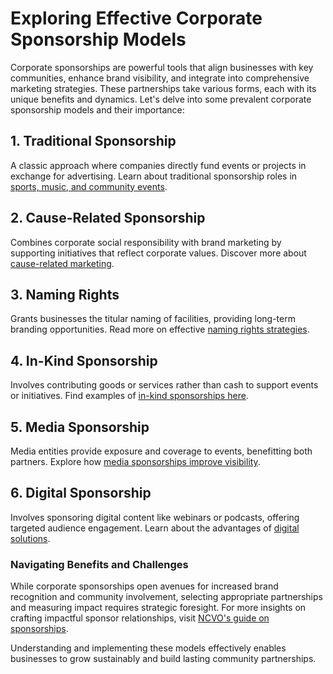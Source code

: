 # Exploring Effective Corporate Sponsorship Models

Corporate sponsorships are powerful tools that align businesses with key communities, enhance brand visibility, and integrate into comprehensive marketing strategies. These partnerships take various forms, each with its unique benefits and dynamics. Let's delve into some prevalent corporate sponsorship models and their importance:

## 1. Traditional Sponsorship
A classic approach where companies directly fund events or projects in exchange for advertising. Learn about traditional sponsorship roles in [sports, music, and community events](https://en.wikipedia.org/wiki/Sponsorship#Sports_sponsorship).

## 2. Cause-Related Sponsorship
Combines corporate social responsibility with brand marketing by supporting initiatives that reflect corporate values. Discover more about [cause-related marketing](https://www.businessnewsdaily.com/5500-cause-related-marketing.html).

## 3. Naming Rights
Grants businesses the titular naming of facilities, providing long-term branding opportunities. Read more on effective [naming rights strategies](https://www.researchgate.net/publication/242199918_The_Role_of_Naming_Rights_in_Sponsorship).

## 4. In-Kind Sponsorship
Involves contributing goods or services rather than cash to support events or initiatives. Find examples of [in-kind sponsorships here](https://thebalance.com/sponsorship-definition-2947678).

## 5. Media Sponsorship
Media entities provide exposure and coverage to events, benefitting both partners. Explore how [media sponsorships improve visibility](https://publicrelationssydney.com.au/sponsorship-and-media-opportunities-in-2021/).

## 6. Digital Sponsorship
Involves sponsoring digital content like webinars or podcasts, offering targeted audience engagement. Learn about the advantages of [digital solutions](https://digitalmarketinginstitute.com/blog/types-of-digital-sponsorship-influence).

### Navigating Benefits and Challenges
While corporate sponsorships open avenues for increased brand recognition and community involvement, selecting appropriate partnerships and measuring impact requires strategic foresight. For more insights on crafting impactful sponsor relationships, visit [NCVO's guide on sponsorships](https://knowhow.ncvo.org.uk/funding/fundraising/sponsorship).

Understanding and implementing these models effectively enables businesses to grow sustainably and build lasting community partnerships.